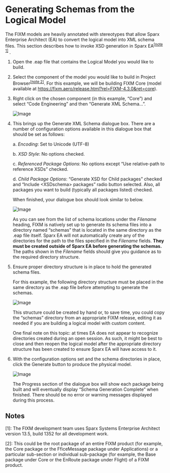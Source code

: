 # Generating Schemas from the Logical Model

The FIXM models are heavily annotated with stereotypes that allow Sparx
Enterprise Architect (EA) to convert the logical model into XML schema
files. This section describes how to invoke XSD generation in Sparx
EA<sup><a href="#how-to-generate-xml-schemas/generating-schemas-from-the-logical-model?id=notes">[note 1]</a></sup>
.

1. Open the .eap file that contains the Logical Model you would like to
    build.

2. Select the component of the model you would like to build in Project
    Browser<sup><a href="#how-to-generate-xml-schemas/generating-schemas-from-the-logical-model?id=notes">[note 2]</a></sup>. For this example, we will be building FIXM Core (model
    available at
    <https://fixm.aero/release.html?rel=FIXM-4.3.0&ret=core>).

3. Right click on the chosen component (in this example, “Core”) and
    select “Code Engineering” and then “Generate XML Schema…”.

    ![Image](.//media/image230.png)

4. This brings up the Generate XML Schema dialogue box. There are a
    number of configuration options available in this dialogue box that
    should be set as follows:

    a.  *Encoding*: Set to Unicode (UTF-8)

    b.  *XSD Style*: No options checked.

    c.  *Referenced Package Options*: No options except “Use relative-path to reference XSDs” checked.

    d.  *Child Package Options*: “Generate XSD for Child packages” checked and “Include &lt;XSDschema&gt; packages” radio button selected. Also, all packages you want to build (typically all packages listed) checked.

    When finished, your dialogue box should look similar to below.

    ![Image](.//media/image231.png)

    As you can see from the list of schema locations under the *Filename* heading, FIXM is natively set up to generate its schema files into a directory named “schemas” that is located in the same directory as the .eap file itself. Sparx EA will not automatically create any of the directories for the path to the files specified in the *Filename* fields. **They must be created outside of Sparx EA before generating the schemas.** The paths shown in the *Filename* fields should give you guidance as to the required directory structure.

5. Ensure proper directory structure is in place to hold the generated
    schema files.

    For this example, the following directory structure must be placed in the same directory as the .eap file before attempting to generate the schemas.

    ![Image](.//media/image232.png)

    This structure could be created by hand or, to save time, you could copy the “schemas” directory from an appropriate FIXM release, editing it as needed if you are building a logical model with custom content.

    One final note on this topic: at times EA does not appear to recognize directories created during an open session. As such, it might be best to close and then reopen the logical model after the appropriate directory structure has been created to ensure Sparx EA will have access to it.

6. With the configuration options set and the schema directories in
    place, click the Generate button to produce the physical model.

    ![Image](.//media/image233.png)

    The Progress section of the dialogue box will show each package being built and will eventually display “Schema Generation Complete” when finished. There should be no error or warning messages displayed during this process.

## Notes

[1]: The FIXM development team uses Sparx Systems Enterprise Architect version 13.5, build 1352 for all development work.  
  
[2]: This could be the root package of an entire FIXM product (for example, the Core package or the FficeMessage package under Applications) or a particular sub-section or individual sub-package (for example, the Base package under Core or the EnRoute package under Flight) of a FIXM product.  
